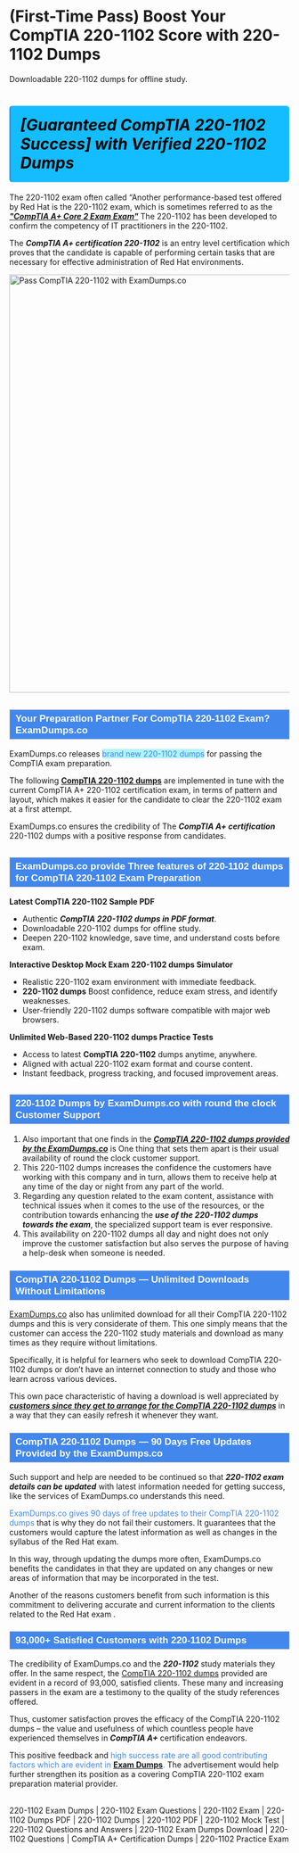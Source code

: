 # (First-Time Pass) Boost Your CompTIA 220-1102 Score with 220-1102 Dumps
Downloadable 220-1102 dumps for offline study.
    	             <h1><strong><span style="display: block; color: #000000; background: #14BDFF; border: 0.5px solid #AED6F1; border-left: 3px solid #3498DB; padding: .6em; border-radius: 6px;">             <em>[Guaranteed CompTIA 220-1102 Success] with Verified 220-1102 Dumps</em>             </span></strong></h1>            <p>The 220-1102 exam often called “Another performance-based test offered by Red Hat is the 220-1102 exam, which is sometimes referred to as the <strong><u><i>"CompTIA A+ Core 2 Exam Exam"</i></u></strong> The 220-1102 has been developed to confirm the competency of IT practitioners in the 220-1102.</p>            <p>The <strong><i>CompTIA A+ certification 220-1102</i></strong> is an entry level certification which proves that the candidate is capable of performing certain tasks that are necessary for effective administration of Red Hat environments.</p>                       <p><a href="https://www.examdumps.co/"><img src="https://www.examdumps.co//images/banners/big-sale-20-percent-discount-offer-examdumps.jpg" class="postImage" alt="Pass CompTIA 220-1102 with ExamDumps.co" width="750"></a></p>                        <h2 style="background: #4287ec; border: 1px solid #cccccc; padding: 5px 10px;">                <span style="color: #ffffff;">                    <span style="font-size: 11pt;">                        <span style="line-height: normal;">                            <span style="font-family: Calibri,sans-serif;">                                <strong>                                    <span style="font-size: 13.0pt;">Your Preparation Partner For CompTIA 220-1102 Exam? ExamDumps.co</span>                                </strong>                            </span>                        </span>                    </span>                </span>            </h2>            <p>ExamDumps.co releases <span style="background: #b2f3f9; color: #4287ec;">brand new  220-1102 dumps</span> for passing the CompTIA exam preparation. </p>            <p>The following <strong><a href="https://www.examdumps.co/220-1102-exam-dumps.html">CompTIA 220-1102 dumps</a></strong> are implemented in tune with the current CompTIA A+ 220-1102 certification exam, in terms of pattern and layout, which makes it easier for the candidate to clear the 220-1102 exam at a first attempt. </p>            <p>ExamDumps.co ensures the credibility of The <strong><i>CompTIA A+ certification</i></strong> 220-1102 dumps with a positive response from candidates.</p>                        <h2 style="background: #4287ec; border: 1px solid #cccccc; padding: 5px 10px;">                <span style="color: #ffffff;">                    <span style="font-size: 11pt;">                        <span style="line-height: normal;">                            <span style="font-family: Calibri,sans-serif;">                                <strong>                                    <span style="font-size: 13.0pt;">ExamDumps.co provide Three features of 220-1102 dumps for CompTIA 220-1102 Exam Preparation</span>                                </strong>                            </span>                        </span>                    </span>                </span>            </h2>            <p><strong>Latest CompTIA 220-1102 Sample PDF</strong> </p>            <ul>                <li>Authentic <strong><i>CompTIA 220-1102 dumps in PDF format</i></strong>.</li>                <li>Downloadable 220-1102 dumps for offline study.</li>                <li>Deepen 220-1102  knowledge, save time, and understand costs before exam.</li>            </ul>            <p><strong>Interactive Desktop Mock Exam 220-1102 dumps Simulator</strong></p>            <ul>                <li>Realistic 220-1102 exam environment with immediate feedback.</li>                <li><strong>220-1102 dumps</strong> Boost confidence, reduce exam stress, and identify weaknesses.</li>                <li>User-friendly 220-1102 dumps software compatible with major web browsers.</li>            </ul>            <p><strong>Unlimited Web-Based 220-1102 dumps Practice Tests</strong></p>            <ul>                <li>Access to latest <strong>CompTIA 220-1102</strong> dumps anytime, anywhere.</li>                <li>Aligned with actual 220-1102 exam format and course content.</li>                <li>Instant feedback, progress tracking, and focused improvement areas.</li>            </ul>                       <h2 style="background: #4287ec; border: 1px solid #cccccc; padding: 5px 10px;">                <span style="color: #ffffff;"><span style="font-size: 11pt;">                    <span style="line-height: normal;">                        <span style="font-family: Calibri,sans-serif;">                            <strong>                                <span style="font-size: 13.0pt;">220-1102 Dumps by ExamDumps.co with round the clock Customer Support </span>                            </strong>                        </span>                    </span></span>                </span>            </h2>            <ol>                <li>Also important that one finds in the <strong><u><i>CompTIA 220-1102 dumps provided by the ExamDumps.co</i></u></strong> is One thing that sets them apart is their usual availability of round the clock customer support. </li>                <li>This 220-1102 dumps increases the confidence the customers have working with this company and in turn, allows them to receive help at any time of the day or night from any part of the world. </li>                <li>Regarding any question related to the exam content, assistance with technical issues when it comes to the use of the resources, or the contribution towards enhancing the <strong><i>use of the 220-1102 dumps towards the exam</i></strong>, the specialized support team is ever responsive. </li>                <li>This availability on 220-1102 dumps all day and night does not only improve the customer satisfaction but also serves the purpose of having a help-desk when someone is needed.</li>                            </ol>            <h3 style="background: #4287ec; border: 1px solid #cccccc; padding: 5px 10px;">                <span style="color: #ffffff;">                    <span style="font-size: 11pt;">                        <span style="line-height: normal;">                            <span style="font-family: Calibri,sans-serif;">                                <strong>                                    <span style="font-size: 13.0pt;">CompTIA 220-1102 Dumps — Unlimited Downloads Without Limitations</span>                                </strong>                            </span>                        </span>                    </span>                </span>            </h3>                        <p><a href="https://www.examdumps.co/">ExamDumps.co</a> also has unlimited download for all their CompTIA 220-1102 dumps and this is very considerate of them. This one simply means that the customer can access the 220-1102 study materials and download as many times as they require without limitations. </p>            <p>Specifically, it is helpful for learners who seek to download CompTIA 220-1102 dumps or don’t have an internet connection to study and those who learn across various devices. </p>            <p>This own pace characteristic of having a download is well appreciated by <strong><u><i>customers since they get to arrange for the CompTIA 220-1102 dumps</i></u></strong> in a way that they can easily refresh it whenever they want.</p>                       <h3 style="background: #4287ec; border: 1px solid #cccccc; padding: 5px 10px;">                <span style="color: #ffffff;">                    <span style="font-size: 11pt;">                        <span style="line-height: normal;">                            <span style="font-family: Calibri,sans-serif;">                                <strong>                                    <span style="font-size: 13.0pt;">CompTIA 220-1102 Dumps — 90 Days Free Updates Provided by the ExamDumps.co</span>                                </strong>                            </span>                        </span>                    </span>                </span>            </h3>            <p>Such support and help are needed to be continued so that  <strong><i>220-1102 exam details can be updated</i></strong> with latest information needed for getting success, like the services of ExamDumps.co understands this need. </p>            <p><span style="color: #4287ec">ExamDumps.co gives 90 days of free updates to their CompTIA 220-1102 dumps</span> that is why they do not fail their customers. It guarantees that the customers would capture the latest information as well as changes in the syllabus of the Red Hat exam.</p>            <p>In this way, through updating the dumps more often, ExamDumps.co benefits the candidates in that they are updated on any changes or new areas of information that may be incorporated in the test. </p>            <p>Another of the reasons customers benefit from such information is this commitment to delivering accurate and current information to the clients related to the Red Hat exam .</p>                       <h3 style="background: #4287ec; border: 1px solid #cccccc; padding: 5px 10px;">                <span style="color: #ffffff;">                    <span style="font-size: 11pt;">                        <span style="line-height: normal;">                            <span style="font-family: Calibri,sans-serif;">                                <strong>                                    <span style="font-size: 13.0pt;">93,000+ Satisfied Customers with 220-1102 Dumps</span>                                </strong>                            </span>                        </span>                    </span>                </span>            </h3>            <p>The credibility of ExamDumps.co and the <strong><i>220-1102</i></strong> study materials they offer. In the same respect, the <a href="https://www.getbraindumps.com/">CompTIA 220-1102 dumps</a> provided are evident in a record of 93,000, satisfied clients. These many and increasing passers in the exam are a testimony to the quality of the study references offered. </p>            <p>Thus, customer satisfaction proves the efficacy of the CompTIA 220-1102 dumps – the value and usefulness of which countless people have experienced themselves in <strong><i>CompTIA A+</i></strong> certification endeavors. </p>            <p>This positive feedback and <span style="color: #4287ec">high success rate are all good contributing factors which are evident in <a href="https://github.com/DanielJoe13/-From-Beginner-to-Pro-Passing-the-exam-With-220-1102-Exam-Dumps/blob/main/README.md/"><b>Exam Dumps</b></a>.</span> The advertisement would help further strengthen its position as a covering CompTIA 220-1102 exam preparation material provider.</p>   
                  220-1102 Exam Dumps | 220-1102 Exam Questions | 220-1102 Exam | 220-1102 Dumps PDF | 220-1102 Dumps | 220-1102 PDF | 220-1102 Mock Test | 220-1102 Questions and Answers | 220-1102 Exam Dumps Download | 220-1102 Questions | CompTIA A+ Certification Dumps | 220-1102 Practice Exam

